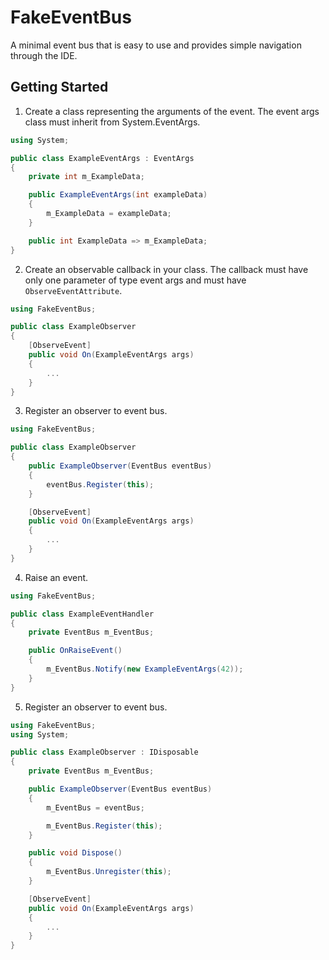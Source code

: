 # FakeEventBus
A minimal event bus that is easy to use and provides simple navigation through the IDE.

## Getting Started
1. Create a class representing the arguments of the event. The event args class must inherit from System.EventArgs.
```csharp
using System;

public class ExampleEventArgs : EventArgs
{
    private int m_ExampleData;

    public ExampleEventArgs(int exampleData)
    {
        m_ExampleData = exampleData;
    }

    public int ExampleData => m_ExampleData;
}
```
2. Create an observable callback in your class. The callback must have only one parameter of type event args and must have `ObserveEventAttribute`.
```csharp
using FakeEventBus;

public class ExampleObserver
{
    [ObserveEvent]
    public void On(ExampleEventArgs args)
    {
        ...
    }
}
```
3. Register an observer to event bus.
```csharp
using FakeEventBus;

public class ExampleObserver
{
    public ExampleObserver(EventBus eventBus)
    {
        eventBus.Register(this);
    }

    [ObserveEvent]
    public void On(ExampleEventArgs args)
    {
        ...
    }
}
```
4. Raise an event.
```csharp
using FakeEventBus;

public class ExampleEventHandler
{
    private EventBus m_EventBus;

    public OnRaiseEvent()
    {
        m_EventBus.Notify(new ExampleEventArgs(42));
    }
}
```
5. Register an observer to event bus.
```csharp
using FakeEventBus;
using System;

public class ExampleObserver : IDisposable
{
    private EventBus m_EventBus;

    public ExampleObserver(EventBus eventBus)
    {
        m_EventBus = eventBus;

        m_EventBus.Register(this);
    }

    public void Dispose()
    {
        m_EventBus.Unregister(this);
    }

    [ObserveEvent]
    public void On(ExampleEventArgs args)
    {
        ...
    }
}
```
